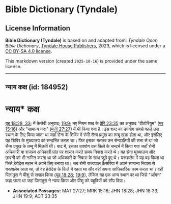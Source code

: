 # Bible Dictionary (Tyndale)

## License Information

**Bible Dictionary (Tyndale)** is based on and adapted from: _Tyndale Open Bible Dictionary_, [Tyndale House Publishers](https://tyndaleopenresources.com/), 2023, which is licensed under a [CC BY-SA 4.0 license](https://creativecommons.org/licenses/by-sa/4.0/legalcode.en).

This markdown version (created `2025-10-16`) is provided under the same license.



--------------------------------

## न्याय कक्ष (id: 184952)

न्याय\* कक्ष
============

[यूह 18:28, 33](https://ref.ly/John18:28); में केजेवी अनुवाद; [19:9](https://ref.ly/John19:9); नए नियम शब्द के [प्रेरि 23:35](https://ref.ly/Acts23:35) का अनुवाद "प्रीटोरियुम" ([मर 15:16](https://ref.ly/Mark15:16)) और "सामान्य कक्ष" ([मत्ती 27:27](https://ref.ly/Matt27:27)) में भी किया गया है। इस शब्द का उपयोग सबसे पहले उस स्थान के लिए किया जाता था जहाँ सेना के शिविर में रोमी सैन्य प्रमुख का तम्बू खड़ा होता था, और इसलिए यह शिविर के मुख्यालय को सन्दर्भित करता था। फिर इसका मतलब उन सेनापतियों की सभा से था जो सैन्य प्रमुख के तम्बू में मिलती थी। बाद में, इसका उपयोग उस किले के सन्दर्भ में किया गया जहाँ रोमी अधिकारी या राजस्व अधिकारी प्रांत पर शासन करते समय निवास करते थे। यह सेना मुख्यालय और छावनी को भी नामित करता था जो अधिकारी के निवास के साथ जुड़े हुए थे। यरूशलेम में यह वह किला था जिसे हेरोदेस महान ने अपने लिए बनाया था। जब रोमी राज्यपाल कैसरिया में अपने सामान्य निवास से यरूशलेम आता था, तो वह हेरोदेस के किले में रहता था और वहां अपना आधिकारिक काम करता था। वहीं पिलातुस ने यीशु से सवाल किया ([यूह 18:28](https://ref.ly/John18:28); [19:9](https://ref.ly/John19:9)), लेकिन यह एक अन्य स्थान पर था जिसे "आँगन" कहा जाता था जहां पिलातुस ने न्याय किया और यीशु को यहूदियों को सौंप दिया।

* **Associated Passages:** MAT 27:27; MRK 15:16; JHN 18:28; JHN 18:33; JHN 19:9; ACT 23:35

